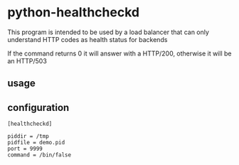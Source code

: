 # python-healthcheckd

This program is intended to be used by a load balancer that can only understand HTTP codes as health status for backends

If the command returns 0 it will answer with a HTTP/200, otherwise it will be an HTTP/503

## usage

## configuration

```
[healthcheckd]

piddir = /tmp
pidfile = demo.pid
port = 9999
command = /bin/false
```
